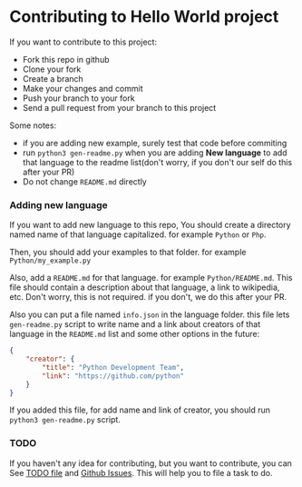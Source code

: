 # Contributing to Hello World project
If you want to contribute to this project:
- Fork this repo in github
- Clone your fork
- Create a branch
- Make your changes and commit
- Push your branch to your fork
- Send a pull request from your branch to this project

Some notes:
- if you are adding new example, surely test that code before commiting
- run `python3 gen-readme.py` when you are adding **New language** to add that language to the readme list(don't worry, if you don't our self do this after your PR)
- Do not change `README.md` directly

### Adding new language
If you want to add new language to this repo, You should create a directory named name of that language capitalized. for example `Python` or `Php`.

Then, you should add your examples to that folder. for example `Python/my_example.py`

Also, add a `README.md` for that language. for example `Python/README.md`.
This file should contain a description about that language, a link to wikipedia, etc.
Don't worry, this is not required. if you don't, we do this after your PR.

Also you can put a file named `info.json` in the language folder. this file lets `gen-readme.py` script to
write name and a link about creators of that language in the `README.md` list and some other options in the future:

```json
{
	"creator": {
		"title": "Python Development Team",
		"link": "https://github.com/python"
	}
}
```

If you added this file, for add name and link of creator, you should run `python3 gen-readme.py` script.

### TODO
If you haven't any idea for contributing, but you want to contribute, you can See [TODO file](/TODO.md) and [Github Issues](https://github.com/BlackIQ/Hello-World/issues). This will help you to file a task to do.

